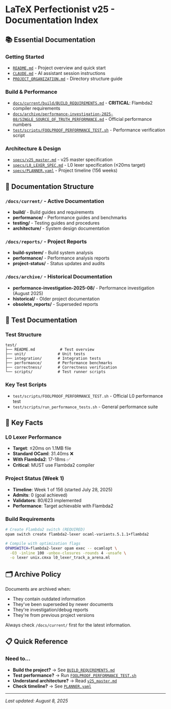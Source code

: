 # LaTeX Perfectionist v25 - Documentation Index

## 📚 Essential Documentation

### Getting Started
- [`README.md`](../README.md) - Project overview and quick start
- [`CLAUDE.md`](../CLAUDE.md) - AI assistant session instructions
- [`PROJECT_ORGANIZATION.md`](../PROJECT_ORGANIZATION.md) - Directory structure guide

### Build & Performance
- [`docs/current/build/BUILD_REQUIREMENTS.md`](current/build/BUILD_REQUIREMENTS.md) - **CRITICAL**: Flambda2 compiler requirements
- [`docs/archive/performance-investigation-2025-08/SINGLE_SOURCE_OF_TRUTH_PERFORMANCE.md`](archive/performance-investigation-2025-08/SINGLE_SOURCE_OF_TRUTH_PERFORMANCE.md) - Official performance numbers
- [`test/scripts/FOOLPROOF_PERFORMANCE_TEST.sh`](../test/scripts/FOOLPROOF_PERFORMANCE_TEST.sh) - Performance verification script

### Architecture & Design
- [`specs/v25_master.md`](../specs/v25_master.md) - v25 master specification
- [`specs/L0_LEXER_SPEC.md`](../specs/L0_LEXER_SPEC.md) - L0 lexer specification (≤20ms target)
- [`specs/PLANNER.yaml`](../specs/PLANNER.yaml) - Project timeline (156 weeks)

## 📂 Documentation Structure

### `/docs/current/` - Active Documentation
- **build/** - Build guides and requirements
- **performance/** - Performance guides and benchmarks
- **testing/** - Testing guides and procedures
- **architecture/** - System design documentation

### `/docs/reports/` - Project Reports
- **build-system/** - Build system analysis
- **performance/** - Performance analysis reports
- **project-status/** - Status updates and audits

### `/docs/archive/` - Historical Documentation
- **performance-investigation-2025-08/** - Performance investigation (August 2025)
- **historical/** - Older project documentation
- **obsolete_reports/** - Superseded reports

## 🧪 Test Documentation

### Test Structure
```
test/
├── README.md           # Test overview
├── unit/              # Unit tests
├── integration/       # Integration tests
├── performance/       # Performance benchmarks
├── correctness/       # Correctness verification
└── scripts/           # Test runner scripts
```

### Key Test Scripts
- `test/scripts/FOOLPROOF_PERFORMANCE_TEST.sh` - Official L0 performance test
- `test/scripts/run_performance_tests.sh` - General performance suite

## 🔑 Key Facts

### L0 Lexer Performance
- **Target**: ≤20ms on 1.1MB file
- **Standard OCaml**: 31.40ms ❌
- **With Flambda2**: 17-18ms ✅
- **Critical**: MUST use Flambda2 compiler

### Project Status (Week 1)
- **Timeline**: Week 1 of 156 (started July 28, 2025)
- **Admits**: 0 (goal achieved)
- **Validators**: 80/623 implemented
- **Performance**: Target achievable with Flambda2

### Build Requirements
```bash
# Create Flambda2 switch (REQUIRED)
opam switch create flambda2-lexer ocaml-variants.5.1.1+flambda2

# Compile with optimization flags
OPAMSWITCH=flambda2-lexer opam exec -- ocamlopt \
  -O3 -inline 100 -unbox-closures -rounds 4 -unsafe \
  -o lexer unix.cmxa l0_lexer_track_a_arena.ml
```

## 🗂️ Archive Policy

Documents are archived when:
- They contain outdated information
- They've been superseded by newer documents
- They're investigation/debug reports
- They're from previous project versions

Always check `/docs/current/` first for the latest information.

## 📋 Quick Reference

### Need to...
- **Build the project?** → See [`BUILD_REQUIREMENTS.md`](current/build/BUILD_REQUIREMENTS.md)
- **Test performance?** → Run [`FOOLPROOF_PERFORMANCE_TEST.sh`](../test/scripts/FOOLPROOF_PERFORMANCE_TEST.sh)
- **Understand architecture?** → Read [`v25_master.md`](../specs/v25_master.md)
- **Check timeline?** → See [`PLANNER.yaml`](../specs/PLANNER.yaml)

---

*Last updated: August 8, 2025*